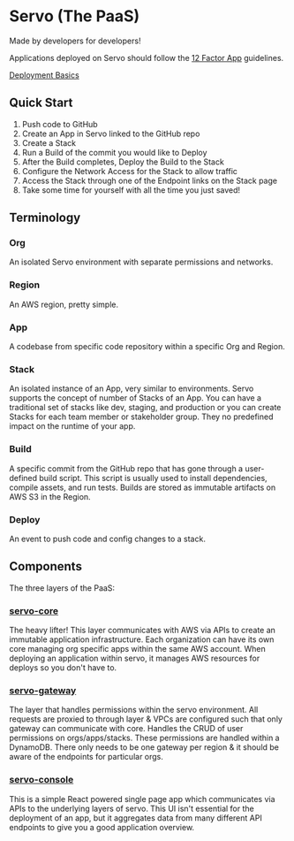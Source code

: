 # Servo (The PaaS)

Made by developers for developers!

Applications deployed on Servo should follow the [12 Factor App](http://12factor.net/) guidelines.

[Deployment Basics](Deploy.md)

## Quick Start
1. Push code to GitHub
2. Create an App in Servo linked to the GitHub repo
3. Create a Stack
4. Run a Build of the commit you would like to Deploy
5. After the Build completes, Deploy the Build to the Stack
6. Configure the Network Access for the Stack to allow traffic
7. Access the Stack through one of the Endpoint links on the Stack page
8. Take some time for yourself with all the time you just saved!


## Terminology
### Org
An isolated Servo environment with separate permissions and networks.

### Region
An AWS region, pretty simple.

### App
A codebase from specific code repository within a specific Org and Region.
### Stack
An isolated instance of an App, very similar to environments. Servo supports the concept of number of Stacks of an App. You can have a traditional set of stacks like dev, staging, and production or you can create Stacks for each team member or stakeholder group. They no predefined impact on the runtime of your app.

### Build
A specific commit from the GitHub repo that has gone through a user-defined build script. This script is usually used to install dependencies, compile assets, and run tests. Builds are stored as immutable artifacts on AWS S3 in the Region.

### Deploy
An event to push code and config changes to a stack.

## Components
The three layers of the PaaS:

### [servo-core](http://github.com/dowjones/servo-core)
The heavy lifter! This layer communicates with AWS via APIs to create an immutable application infrastructure. Each organization can have its own core managing org specific apps within the same AWS account. When deploying an application within servo, it manages AWS resources for deploys so you don't have to.

### [servo-gateway](http://gihub.com/dowjones/servo-gateway)
The layer that handles permissions within the servo environment. All requests are proxied to through layer & VPCs are configured such that only gateway can communicate with core. Handles the CRUD of user permissions on orgs/apps/stacks. These permissions are handled within a DynamoDB. There only needs to be one gateway per region & it should be aware of the endpoints for particular orgs.


### [servo-console](http://github.com/dowjones/servo-console)
This is a simple React powered single page app which communicates via APIs to the underlying layers of servo. This UI isn't essential for the deployment of an app, but it aggregates data from many different API endpoints to give you a good application overview.
